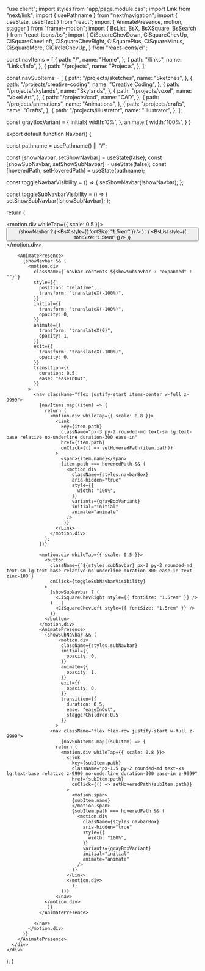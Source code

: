 "use client";
import styles from "app/page.module.css";
import Link from "next/link";
import { usePathname } from "next/navigation";
import { useState, useEffect } from "react";
import { AnimatePresence, motion, stagger } from "framer-motion";
import { BsList, BsX, BsXSquare, BsSearch } from "react-icons/bs";
import {
  CiSquareChevDown,
  CiSquareChevUp,
  CiSquareChevLeft,
  CiSquareChevRight,
  CiSquarePlus,
  CiSquareMinus,
  CiSquareMore,
  CiCircleChevUp,
} from "react-icons/ci";

const navItems = [
  {
    path: "/",
    name: "Home",
  },
  {
    path: "/links",
    name: "Links/Info",
  },
  {
    path: "/projects",
    name: "Projects",
  },
];

const navSubItems = [
  {
    path: "/projects/sketches",
    name: "Sketches",
  },
  {
    path: "/projects/creative-coding",
    name: "Creative Coding",
  },
  {
    path: "/projects/skylands",
    name: "Skylands",
  },
  {
    path: "/projects/voxel",
    name: "Voxel Art",
  },
  {
    path: "/projects/cad",
    name: "CAD",
  },
  {
    path: "/projects/animations",
    name: "Animations",
  },
  {
    path: "/projects/crafts",
    name: "Crafts",
  },
  {
    path: "/projects/illustrator",
    name: "Illustrator",
  },
];

const grayBoxVariant = {
  initial:{
    width:'0%', 
  },
    animate:{
    width:'100%', 
  }
}

export default function Navbar() {

  const pathname = usePathname() || "/";

  const [showNavbar, setShowNavbar] = useState(false);
  const [showSubNavbar, setShowSubNavbar] = useState(false);
  const [hoveredPath, setHoveredPath] = useState(pathname);

  const toggleNavbarVisibility = () => {
    setShowNavbar(!showNavbar);
  };

  const toggleSubNavbarVisibility = () => {
    setShowSubNavbar(!showSubNavbar);
  };

  return (
    <div className={styles.navbarContainer}>
      <div className="flex border-stone-900/80 p-[0.4rem] mb-1 fixed top bg-stone-900/80 backdrop-blur-md z-[9998] w-full ">
        <motion.div whileTap={{ scale: 0.5 }}>
          <button
            className="px-4 py-2 rounded-md text-sm lg:text-base relative no-underline duration-300 ease-in-out  text-zinc-100"
            onClick={toggleNavbarVisibility}
          >
            {showNavbar ? (
              <BsX style={{ fontSize: "1.5rem" }} />
            ) : (
              <BsList style={{ fontSize: "1.5rem" }} />
            )}
          </button>
        </motion.div>

        <AnimatePresence>
          {showNavbar && (
            <motion.div
              className={`navbar-contents ${showSubNavbar ? "expanded" : ""}`}
              style={{
                position: "relative",
                transform: "translateX(-100%)",
              }}
              initial={{
                transform: "translateX(-100%)",
                opacity: 0,
              }}
              animate={{
                transform: "translateX(0)",
                opacity: 1,
              }}
              exit={{
                transform: "translateX(-100%)",
                opacity: 0,
              }}
              transition={{
                duration: 0.5,
                ease: "easeInOut",
              }}
            >
              <nav className="flex justify-start items-center w-full z-9999">
                {navItems.map((item) => {
                  return (
                    <motion.div whileTap={{ scale: 0.8 }}>
                      <Link
                        key={item.path}
                        className="px-3 py-2 rounded-md text-sm lg:text-base relative no-underline duration-300 ease-in"
                        href={item.path}
                        onClick={() => setHoveredPath(item.path)}
                      >
                        <span>{item.name}</span>
                        {item.path === hoveredPath && (
                          <motion.div
                            className={styles.navbarBox}
                            aria-hidden="true"
                            style={{
                              width: "100%",
                            }}
                            variants={grayBoxVariant}
                            initial="initial" 
                            animate="animate"
                          />
                         )} 
                      </Link>
                    </motion.div>
                  );
                })}

                <motion.div whileTap={{ scale: 0.5 }}>
                  <button
                    className={`${styles.subNavbar} px-2 py-2 rounded-md text-sm lg:text-base relative no-underline duration-300 ease-in text-zinc-100`}
                    onClick={toggleSubNavbarVisibility}
                  >
                    {showSubNavbar ? (
                      <CiSquareChevRight style={{ fontSize: "1.5rem" }} />
                    ) : (
                      <CiSquareChevLeft style={{ fontSize: "1.5rem" }} />
                    )}
                  </button>
                </motion.div>
                <AnimatePresence>
                  {showSubNavbar && (
                       <motion.div
                        className={styles.subNavbar}
                        initial={{
                          opacity: 0,
                        }}
                        animate={{
                          opacity: 1,
                        }}
                        exit={{
                          opacity: 0,
                        }}
                        transition={{
                          duration: 0.5,
                          ease: "easeInOut",
                          staggerChildren:0.5
                        }}
                      >
                    <nav className="flex flex-row justify-start w-full z-9999">
                        {navSubItems.map((subItem) => {
                      return (
                        <motion.div whileTap={{ scale: 0.8 }}>
                          <Link
                            key={subItem.path}
                            className="px-1.5 py-2 rounded-md text-xs lg:text-base relative z-9999 no-underline duration-300 ease-in z-9999" 
                            href={subItem.path}
                            onClick={() => setHoveredPath(subItem.path)}
                          >
                            <motion.span>
                            {subItem.name}  
                            </motion.span>
                            {subItem.path === hoveredPath && (
                              <motion.div
                                className={styles.navbarBox}
                                aria-hidden="true"
                                style={{
                                  width: "100%",
                                }}
                                variants={grayBoxVariant}
                                initial="initial" 
                                animate="animate"
                              />
                            )}
                          </Link>
                          </motion.div>
                            );
                        })}
                      </nav>
                  </motion.div>
                   )} 
                </AnimatePresence>

              </nav>
            </motion.div>
          )}
        </AnimatePresence>
      </div>
    </div>
  );
}
